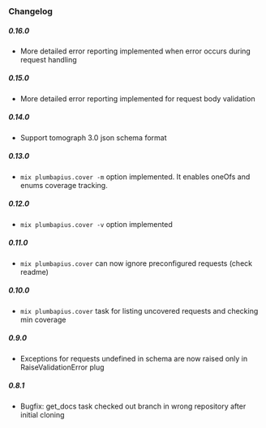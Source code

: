 ### Changelog

##### 0.16.0

* More detailed error reporting implemented when error occurs during request handling

##### 0.15.0

* More detailed error reporting implemented for request body validation

##### 0.14.0

* Support tomograph 3.0 json schema format

##### 0.13.0

* `mix plumbapius.cover -m` option implemented. It enables oneOfs and enums coverage tracking.

##### 0.12.0

* `mix plumbapius.cover -v` option implemented

##### 0.11.0

* `mix plumbapius.cover` can now ignore preconfigured requests (check readme)

##### 0.10.0

* `mix plumbapius.cover` task for listing uncovered requests and checking min coverage

##### 0.9.0

* Exceptions for requests undefined in schema are now raised only in RaiseValidationError plug

##### 0.8.1

* Bugfix: get_docs task checked out branch in wrong repository after initial cloning
